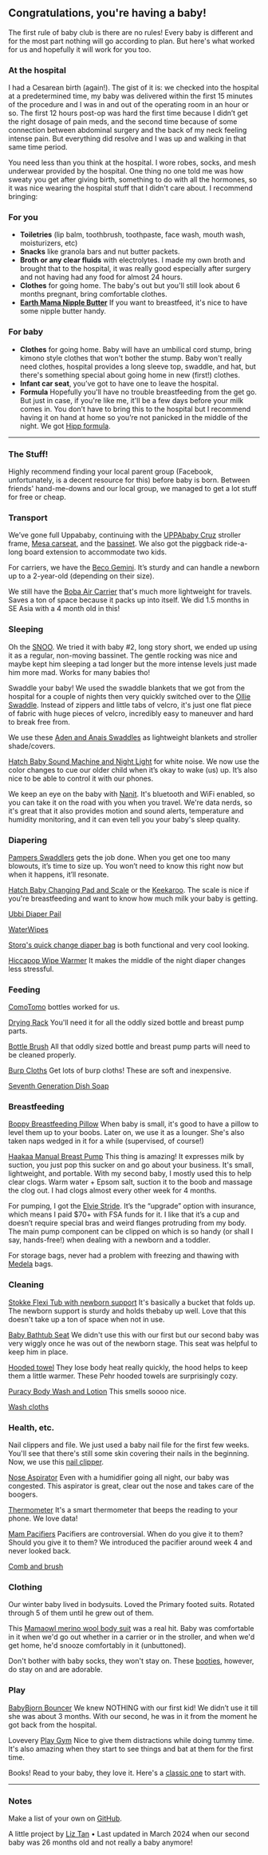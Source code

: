## **Congratulations, you're having a baby!**

The first rule of baby club is there are no rules! Every baby is different and for the most part nothing will go according to plan. But here's what worked for us and hopefully it will work for you too.

### **At the hospital**

I had a Cesarean birth (again!). The gist of it is: we checked into the hospital at a predetermined time, my baby was delivered within the first 15 minutes of the procedure and I was in and out of the operating room in an hour or so. The first 12 hours post-op was hard the first time because I didn’t get the right dosage of pain meds, and the second time because of some connection between abdominal surgery and the back of my neck feeling intense pain. But everything did resolve and I was up and walking in that same time period. 

You need less than you think at the hospital. I wore robes, socks, and mesh underwear provided by the hospital. One thing no one told me was how sweaty you get after giving birth, something to do with all the hormones, so it was nice wearing the hospital stuff that I didn't care about. I recommend bringing:

### **For you**

- **Toiletries** (lip balm, toothbrush, toothpaste, face wash, mouth wash, moisturizers, etc)
- **Snacks** like granola bars and nut butter packets.
- **Broth or any clear fluids** with electrolytes. I made my own broth and brought that to the hospital, it was really good especially after surgery and not having had any food for almost 24 hours.
- **Clothes** for going home. The baby's out but you'll still look about 6 months pregnant, bring comfortable clothes.
- **[Earth Mama Nipple Butter](https://amzn.to/2KWqVue)** If you want to breastfeed, it's nice to have some nipple butter handy.

### **For baby**

- **Clothes** for going home. Baby will have an umbilical cord stump, bring kimono style clothes that won't bother the stump. Baby won't really need clothes, hospital provides a long sleeve top, swaddle, and hat, but there's something special about going home in new (first!) clothes.
- **Infant car seat**, you’ve got to have one to leave the hospital.
- **Formula** Hopefully you'll have no trouble breastfeeding from the get go. But just in case, if you're like me, it'll be a few days before your milk comes in. You don’t have to bring this to the hospital but I recommend having it on hand at home so you’re not panicked in the middle of the night. We got [Hipp formula](https://www.hipp.com/).

---

### **The Stuff!**

Highly recommend finding your local parent group (Facebook, unfortunately, is a decent resource for this) before baby is born. Between friends' hand-me-downs and our local group, we managed to get a lot stuff for free or cheap.

### **Transport**

We’ve gone full Uppababy, continuing with the [UPPAbaby Cruz](https://amzn.to/31SON8Y) stroller frame, [Mesa carseat](https://uppababy.com/mesa/), and the [bassinet](https://amzn.to/2Z7x0xN). We also got the piggback ride-a-long board extension to accommodate two kids. 

For carriers, we have the [Beco Gemini](https://becobabycarrier.com/collections/beco-gemini). It’s sturdy and can handle a newborn up to a 2-year-old (depending on their size). 

We still have the [Boba Air Carrier](https://amzn.to/2HiUXaC) that's much more lightweight for travels. Saves a ton of space because it packs up into itself. We did 1.5 months in SE Asia with a 4 month old in this!

### **Sleeping**

Oh the [SNOO](https://www.happiestbaby.com/products/snoo-smart-bassinet). We tried it with baby #2, long story short, we ended up using it as a regular, non-moving bassinet. The gentle rocking was nice and maybe kept him sleeping a tad longer but the more intense levels just made him more mad. Works for many babies tho!

Swaddle your baby! We used the swaddle blankets that we got from the hospital for a couple of nights then very quickly switched over to the [Ollie Swaddle](https://amzn.to/31VLzkV). Instead of zippers and little tabs of velcro, it's just one flat piece of fabric with huge pieces of velcro, incredibly easy to maneuver and hard to break free from.

We use these [Aden and Anais Swaddles](https://amzn.to/2HAUfWj) as lightweight blankets and stroller shade/covers.

[Hatch Baby Sound Machine and Night Light](https://amzn.to/31SpjIH) for white noise. We now use the color changes to cue our older child when it’s okay to wake (us) up. It’s also nice to be able to control it with our phones.

We keep an eye on the baby with [Nanit](https://amzn.to/31SIXEl). It's bluetooth and WiFi enabled, so you can take it on the road with you when you travel. We're data nerds, so it's great that it also provides motion and sound alerts, temperature and humidity monitoring, and it can even tell you your baby's sleep quality.

### **Diapering**

[Pampers Swaddlers](https://amzn.to/2pisxHF) gets the job done. When you get one too many blowouts, it’s time to size up. You won’t need to know this right now but when it happens, it’ll resonate.

[Hatch Baby Changing Pad and Scale](https://amzn.to/320oFJl) or the [Keekaroo](https://amzn.to/31VGtVH). The scale is nice if you're breastfeeding and want to know how much milk your baby is getting.

[Ubbi Diaper Pail](https://amzn.to/31QrZ9E)

[WaterWipes](https://amzn.to/2ZkLLIX)

[Storq's quick change diaper bag](https://storq.com/products/clutch-diaper-change-bag) is both functional and very cool looking.

[Hiccapop Wipe Warmer](https://amzn.to/2MYh6PZ) It makes the middle of the night diaper changes less stressful. 

### **Feeding**

[ComoTomo](https://uppababy.com/mesa/) bottles worked for us. 

[Drying Rack](https://amzn.to/2Uhk82d) You'll need it for all the oddly sized bottle and breast pump parts.

[Bottle Brush](https://amzn.to/2Pkl8nr) All that oddly sized bottle and breast pump parts will need to be cleaned properly.

[Burp Cloths](https://amzn.to/2NF8q05) Get lots of burp cloths! These are soft and inexpensive.

[Seventh Generation Dish Soap](https://amzn.to/2ZxteJd)

### **Breastfeeding**

[Boppy Breastfeeding Pillow](https://amzn.to/2zBXSa2) When baby is small, it's good to have a pillow to level them up to your boobs. Later on, we use it as a lounger. She's also taken naps wedged in it for a while (supervised, of course!)

[Haakaa Manual Breast Pump](https://amzn.to/2NJc8G0) This thing is amazing! It expresses milk by suction, you just pop this sucker on and go about your business. It's small, lightweight, and portable. With my second baby, I mostly used this to help clear clogs. Warm water + Epsom salt, suction it to the boob and massage the clog out. I had clogs almost every other week for 4 months. 

For pumping, I got the [Elvie Stride](https://www.elvie.com/en-us/shop/elvie-stride). It’s the “upgrade” option with insurance, which means I paid $70+ with FSA funds for it. I like that it’s a cup and doesn’t require special bras and weird flanges protruding from my body. The main pump component can be clipped on which is so handy (or shall I say, hands-free!) when dealing with a newborn and a toddler. 

For storage bags, never had a problem with freezing and thawing with [Medela](https://amzn.to/2MOCHKv) bags.

### **Cleaning**

[Stokke Flexi Tub with newborn support](https://amzn.to/2zCYLin) It's basically a bucket that folds up. The newborn support is sturdy and holds thebaby up well. Love that this doesn't take up a ton of space when not in use.

[Baby Bathtub Seat](https://a.co/24y5Jmt) We didn't use this with our first but our second baby was very wiggly once he was out of the newborn stage. This seat was helpful to keep him in place. 

[Hooded towel](https://pehr.com/collections/petit-hooded-towel) They lose body heat really quickly, the hood helps to keep them a little warmer. These Pehr hooded towels are surprisingly cozy.

[Puracy Body Wash and Lotion](https://amzn.to/2NHF6X1) This smells soooo nice.

[Wash cloths](https://amzn.to/2LiHbG8)

### **Health, etc.**

Nail clippers and file. We just used a baby nail file for the first few weeks. You'll see that there's still some skin covering their nails in the beginning. Now, we use this [nail clipper](https://amzn.to/2ZHO3Si).

[Nose Aspirator](https://amzn.to/2ZMiMxW) Even with a humidifier going all night, our baby was congested. This aspirator is great, clear out the nose and takes care of the boogers.

[Thermometer](https://amzn.to/2ZHlYur) It's a smart thermometer that beeps the reading to your phone. We love data!

[Mam Pacifiers](https://amzn.to/2LbpEAM) Pacifiers are controversial. When do you give it to them? Should you give it to them? We introduced the pacifier around week 4 and never looked back.

[Comb and brush](https://amzn.to/2zHolmG)

### **Clothing**

Our winter baby lived in bodysuits. Loved the Primary footed suits. Rotated through 5 of them until he grew out of them. 

This [Mamaowl merino wool body suit](https://mamaowl.net/en-us/collections/baby-wool-outerwear/products/organic-merino-wool-fleece-suit-slate) was a real hit. Baby was comfortable in it when we'd go out whether in a carrier or in the stroller, and when we'd get home, he'd snooze comfortably in it (unbuttoned). 

Don't bother with baby socks, they won't stay on. These [booties](https://amzn.to/2PvjkIs), however, do stay on and are adorable.

### **Play**

[BabyBjorn Bouncer](https://amzn.to/2ZDRaL1) We knew NOTHING with our first kid! We didn’t use it till she was about 3 months. With our second, he was in it from the moment he got back from the hospital. 

Lovevery [Play Gym](https://amzn.to/2NGXy1W) Nice to give them distractions while doing tummy time. It's also amazing when they start to see things and bat at them for the first time.

Books! Read to your baby, they love it. Here's a [classic one](https://amzn.to/2NI6P9Z) to start with.


---

### **Notes**

Make a list of your own on [GitHub](https://github.com/liztan/little-bee). 

A little project by [Liz Tan](http://liztan.com) • Last updated in March 2024 when our second baby was 26 months old and not really a baby anymore!  



